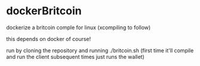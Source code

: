 # dockerBritcoin
dockerize a britcoin comple for linux (xcompiling to follow)

this depends on docker of course!

run by cloning the repository and running ./britcoin.sh (first time it'll compile and run the client subsequent times just runs the wallet)
